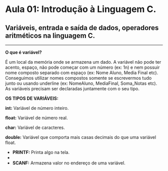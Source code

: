 # Aula 01: Introdução à Linguagem C.
## Variáveis, entrada e saída de dados, operadores aritméticos na linguagem C.
________________________________________________________________________________

**O  que é variável?**

É um local da memória onde se armazena um dado. A variável não pode ter acento, espaço, não pode começar com um número (ex: 1n) e nem possuir nome composto separado com espaço (ex: Nome Aluno, Media Final etc). Conseguimos utilizar nomes compostos somente se escrevermos tudo junto ou usando underline (ex: NomeAluno, MediaFinal, Soma_Notas etc). As variáveis precisam ser declaradas juntamente com o seu tipo.

**OS TIPOS DE VARIÁVEIS:**

__int:__ Variável de número inteiro.

__float:__ Variável de número real. 

__char:__ Variável de caracteres.

__double:__ Variável que comporta mais casas decimais do que uma variável float.


- __PRINTF:__ Printa algo na tela.
- 
- __SCANF:__ Armazena valor no endereço de uma variável.
